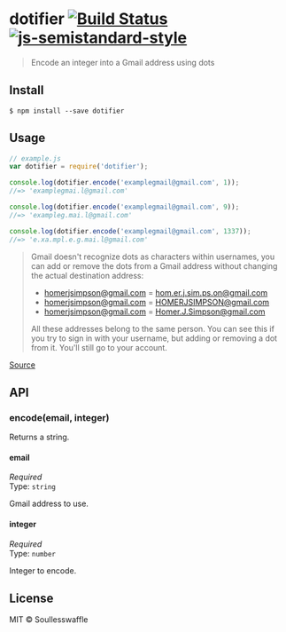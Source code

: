 # dotifier [![Build Status](https://travis-ci.org/SoullessWaffle/dotifier.svg?branch=master)](https://travis-ci.org/SoullessWaffle/dotifier) [![js-semistandard-style](https://img.shields.io/badge/code%20style-semistandard-brightgreen.svg?style=flat-square)](https://github.com/Flet/semistandard)

> Encode an integer into a Gmail address using dots


## Install

```
$ npm install --save dotifier
```


## Usage

```js
// example.js
var dotifier = require('dotifier');

console.log(dotifier.encode('examplegmail@gmail.com', 1));
//=> 'examplegmai.l@gmail.com'

console.log(dotifier.encode('examplegmail@gmail.com', 9));
//=> 'exampleg.mai.l@gmail.com'

console.log(dotifier.encode('examplegmail@gmail.com', 1337));
//=> 'e.xa.mpl.e.g.mai.l@gmail.com'
```

> Gmail doesn't recognize dots as characters within usernames, you can add or remove the dots from a Gmail address without changing the actual destination address:
>
> - homerjsimpson@gmail.com = hom.er.j.sim.ps.on@gmail.com
> - homerjsimpson@gmail.com = HOMERJSIMPSON@gmail.com
> - homerjsimpson@gmail.com = Homer.J.Simpson@gmail.com
>
> All these addresses belong to the same person. You can see this if you try to sign in with your username, but adding or removing a dot from it. You'll still go to your account.

[Source](https://support.google.com/mail/answer/10313)

## API

### encode(email, integer)

Returns a string.

#### email

*Required*  
Type: `string`

Gmail address to use.

#### integer

*Required*  
Type: `number`

Integer to encode.

## License

MIT © Soullesswaffle
